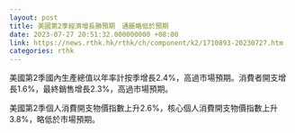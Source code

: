 ```yaml
---
layout: post
title: 美國第2季經濟增長勝預期　通脹略低於預期
date: 2023-07-27 20:51:32.000000000 +08:00
link: https://news.rthk.hk/rthk/ch/component/k2/1710893-20230727.htm
categories: rthk
---
```


美國第2季國內生產總值以年率計按季增長2.4%，高過市場預期。消費者開支增長1.6%，最終銷售增長2.3%，高過市場預期。

美國第2季個人消費開支物價指數上升2.6%，核心個人消費開支物價指數上升3.8%，略低於市場預期。
